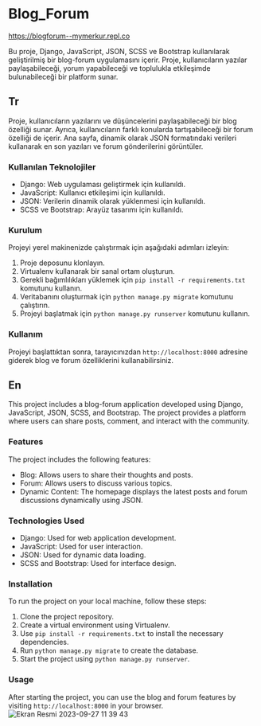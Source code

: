 # Blog_Forum

https://blogforum--mymerkur.repl.co

Bu proje, Django, JavaScript, JSON, SCSS ve Bootstrap kullanılarak geliştirilmiş bir blog-forum uygulamasını içerir. Proje, kullanıcıların yazılar paylaşabileceği, yorum yapabileceği ve toplulukla etkileşimde bulunabileceği bir platform sunar.

## Tr

Proje, kullanıcıların yazılarını ve düşüncelerini paylaşabileceği bir blog özelliği sunar. Ayrıca, kullanıcıların farklı konularda tartışabileceği bir forum özelliği de içerir. Ana sayfa, dinamik olarak JSON formatındaki verileri kullanarak en son yazıları ve forum gönderilerini görüntüler.

### Kullanılan Teknolojiler

- Django: Web uygulaması geliştirmek için kullanıldı.
- JavaScript: Kullanıcı etkileşimi için kullanıldı.
- JSON: Verilerin dinamik olarak yüklenmesi için kullanıldı.
- SCSS ve Bootstrap: Arayüz tasarımı için kullanıldı.

### Kurulum

Projeyi yerel makinenizde çalıştırmak için aşağıdaki adımları izleyin:

1. Proje deposunu klonlayın.
2. Virtualenv kullanarak bir sanal ortam oluşturun.
3. Gerekli bağımlılıkları yüklemek için `pip install -r requirements.txt` komutunu kullanın.
4. Veritabanını oluşturmak için `python manage.py migrate` komutunu çalıştırın.
5. Projeyi başlatmak için `python manage.py runserver` komutunu kullanın.

### Kullanım

Projeyi başlattıktan sonra, tarayıcınızdan `http://localhost:8000` adresine giderek blog ve forum özelliklerini kullanabilirsiniz.

## En

This project includes a blog-forum application developed using Django, JavaScript, JSON, SCSS, and Bootstrap. The project provides a platform where users can share posts, comment, and interact with the community.

### Features

The project includes the following features:

- Blog: Allows users to share their thoughts and posts.
- Forum: Allows users to discuss various topics.
- Dynamic Content: The homepage displays the latest posts and forum discussions dynamically using JSON.

### Technologies Used

- Django: Used for web application development.
- JavaScript: Used for user interaction.
- JSON: Used for dynamic data loading.
- SCSS and Bootstrap: Used for interface design.

### Installation

To run the project on your local machine, follow these steps:

1. Clone the project repository.
2. Create a virtual environment using Virtualenv.
3. Use `pip install -r requirements.txt` to install the necessary dependencies.
4. Run `python manage.py migrate` to create the database.
5. Start the project using `python manage.py runserver`.

### Usage

After starting the project, you can use the blog and forum features by visiting `http://localhost:8000` in your browser.
![Ekran Resmi 2023-09-27 11 39 43](https://github.com/MyMerkur/Blog_Forum/assets/116354050/ec28eab3-90de-4ecd-a379-eafc072528a1)
